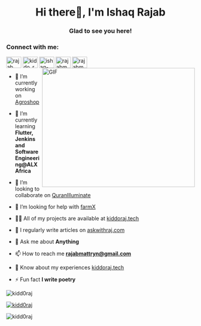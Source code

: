<h1 align="center">Hi there👋, I'm Ishaq Rajab</h1>
<h3 align="center">Glad to see you here!</h3>
<h3 align="left">Connect with me:</h3>
<p align="left">
<a href="https://dev.to/rajab mattryn" target="blank"><img align="center" src="https://raw.githubusercontent.com/rahuldkjain/github-profile-readme-generator/master/src/images/icons/Social/devto.svg" alt="rajab mattryn" height="30" width="40" /></a>
<a href="https://twitter.com/kiddo_rajy" target="blank"><img align="center" src="https://raw.githubusercontent.com/rahuldkjain/github-profile-readme-generator/master/src/images/icons/Social/twitter.svg" alt="kiddo_rajy" height="30" width="40" /></a>
<a href="https://linkedin.com/in/ishaq-rajab" target="blank"><img align="center" src="https://raw.githubusercontent.com/rahuldkjain/github-profile-readme-generator/master/src/images/icons/Social/linked-in-alt.svg" alt="ishaq-rajab" height="30" width="40" /></a>
<a href="https://stackoverflow.com/users/rajabmattryn" target="blank"><img align="center" src="https://raw.githubusercontent.com/rahuldkjain/github-profile-readme-generator/master/src/images/icons/Social/stack-overflow.svg" alt="rajabmattryn" height="30" width="40" /></a>
<a href="https://instagram.com/rajabmatt-ryn" target="blank"><img align="center" src="https://raw.githubusercontent.com/rahuldkjain/github-profile-readme-generator/master/src/images/icons/Social/instagram.svg" alt="rajabmatt-ryn" height="30" width="40" /></a>
<img align="right" alt="GIF" src="https://github.com/Gapur/Gapur/blob/main/assets/coding.gif?raw=true" width="408" height="318" />

- 🔭 I’m currently working on [Agroshop](github.com/kidd0raj/Agroshop)

- 🌱 I’m currently learning **Flutter, Jenkins and Software Engineering@ALXAfrica**

- 👯 I’m looking to collaborate on [QuranIlluminate](github.com/kidd0raj/QuranIlluminate)

- 🤝 I’m looking for help with [farmX](github.com/@kidd0raj/farmX)

- 👨‍💻 All of my projects are available at [kiddoraj.tech](kiddoraj.tech)

- 📝 I regularly write articles on [askwithraj.com](askwithraj.com)

- 💬 Ask me about **Anything**

- 📫 How to reach me **rajabmattryn@gmail.com**

- 📄 Know about my experiences [kiddoraj.tech](kiddoraj.tech)

- ⚡ Fun fact **I write poetry**


<p align="left"> <img src="https://komarev.com/ghpvc/?username=kidd0raj&label=Profile%20views&color=0e75b6&style=flat" alt="kidd0raj" /> </p>

<p align="left"> <a href="https://github.com/ryo-ma/github-profile-trophy"><img src="https://github-profile-trophy.vercel.app/?username=kidd0raj" alt="kidd0raj" /></a> </p>
<p><img align="center" src="https://github-readme-streak-stats.herokuapp.com/?user=kidd0raj&" alt="kidd0raj" /></p>
